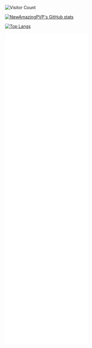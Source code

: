 ![Visitor Count](https://profile-counter.glitch.me/{NewAmazingPVP}/count.svg)

[![NewAmazingPVP's GitHub stats](https://github-readme-stats.vercel.app/api?username=NewAmazingPVP&show_icons=true&theme=transparent)](https://github.com/anuraghazra/github-readme-stats)

[![Top Langs](https://github-readme-stats.vercel.app/api/top-langs/?username=NewAmazingPVP&show_icons=true&theme=transparent&layout=compact)](https://github.com/anuraghazra/github-readme-stats)

![Metrics](/github-metrics.svg)
